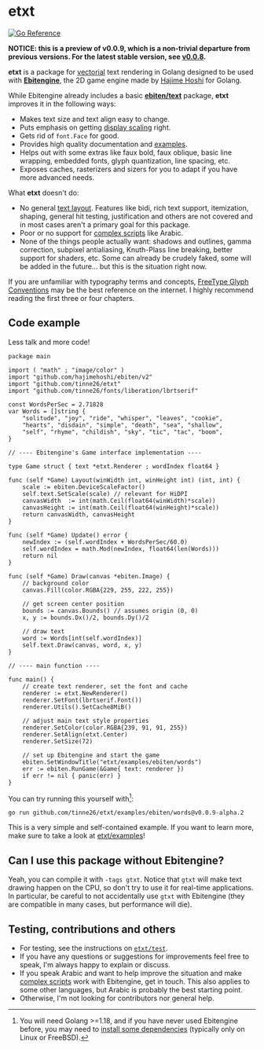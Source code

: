 # etxt
[![Go Reference](https://pkg.go.dev/badge/github.com/tinne26/etxt@v0.0.9-alpha.4.svg)](https://pkg.go.dev/github.com/tinne26/etxt@v0.0.9-alpha.4)

**NOTICE: this is a preview of v0.0.9, which is a non-trivial departure from previous versions. For the latest stable version, see [v0.0.8](https://github.com/tinne26/etxt/tree/v0.0.8).**

**etxt** is a package for [vectorial](https://github.com/tinne26/etxt/blob/main/docs/panorama.md) text rendering in Golang designed to be used with [**Ebitengine**](https://github.com/hajimehoshi/ebiten), the 2D game engine made by [Hajime Hoshi](https://github.com/hajimehoshi) for Golang.

While Ebitengine already includes a basic [**ebiten/text**](https://pkg.go.dev/github.com/hajimehoshi/ebiten/v2/text) package, **etxt** improves it in the following ways:
- Makes text size and text align easy to change.
- Puts emphasis on getting [display scaling](https://github.com/tinne26/etxt/blob/main/docs/display-scaling.md) right.
- Gets rid of `font.Face` for good.
- Provides high quality documentation and [examples](https://github.com/tinne26/etxt/tree/main/examples).
- Helps out with some extras like faux bold, faux oblique, basic line wrapping, embedded fonts, glyph quantization, line spacing, etc.
- Exposes caches, rasterizers and sizers for you to adapt if you have more advanced needs.

What **etxt** doesn't do:
- No general [text layout](https://raphlinus.github.io/text/2020/10/26/text-layout.html). Features like bidi, rich text support, itemization, shaping, general hit testing, justification and others are not covered and in most cases aren't a primary goal for this package.
- Poor or no support for [complex scripts](https://github.com/tinne26/etxt/blob/main/docs/shaping.md) like Arabic.
- None of the things people actually want: shadows and outlines, gamma correction, subpixel antialiasing, Knuth-Plass line breaking, better support for shaders, etc. Some can already be crudely faked, some will be added in the future... but this is the situation right now.

If you are unfamiliar with typography terms and concepts, [FreeType Glyph Conventions](https://freetype.org/freetype2/docs/glyphs/index.html) may be the best reference on the internet. I highly recommend reading the first three or four chapters.

## Code example
Less talk and more code!
```Golang
package main

import ( "math" ; "image/color" )
import "github.com/hajimehoshi/ebiten/v2"
import "github.com/tinne26/etxt"
import "github.com/tinne26/fonts/liberation/lbrtserif"

const WordsPerSec = 2.71828
var Words = []string {
	"solitude", "joy", "ride", "whisper", "leaves", "cookie",
	"hearts", "disdain", "simple", "death", "sea", "shallow",
	"self", "rhyme", "childish", "sky", "tic", "tac", "boom",
}

// ---- Ebitengine's Game interface implementation ----

type Game struct { text *etxt.Renderer ; wordIndex float64 }

func (self *Game) Layout(winWidth int, winHeight int) (int, int) {
	scale := ebiten.DeviceScaleFactor()
	self.text.SetScale(scale) // relevant for HiDPI
	canvasWidth  := int(math.Ceil(float64(winWidth)*scale))
	canvasHeight := int(math.Ceil(float64(winHeight)*scale))
	return canvasWidth, canvasHeight
}

func (self *Game) Update() error {
	newIndex := (self.wordIndex + WordsPerSec/60.0)
	self.wordIndex = math.Mod(newIndex, float64(len(Words)))
	return nil
}

func (self *Game) Draw(canvas *ebiten.Image) {
	// background color
	canvas.Fill(color.RGBA{229, 255, 222, 255})
	
	// get screen center position
	bounds := canvas.Bounds() // assumes origin (0, 0)
	x, y := bounds.Dx()/2, bounds.Dy()/2

	// draw text
	word := Words[int(self.wordIndex)]
	self.text.Draw(canvas, word, x, y)
}

// ---- main function ----

func main() {
	// create text renderer, set the font and cache
	renderer := etxt.NewRenderer()
	renderer.SetFont(lbrtserif.Font())
	renderer.Utils().SetCache8MiB()
	
	// adjust main text style properties
	renderer.SetColor(color.RGBA{239, 91, 91, 255})
	renderer.SetAlign(etxt.Center)
	renderer.SetSize(72)

	// set up Ebitengine and start the game
	ebiten.SetWindowTitle("etxt/examples/ebiten/words")
	err := ebiten.RunGame(&Game{ text: renderer })
	if err != nil { panic(err) }
}
```

You can try running this yourself with[^1]:
```
go run github.com/tinne26/etxt/examples/ebiten/words@v0.0.9-alpha.2
```

[^1]: You will need Golang >=1.18, and if you have never used Ebitengine before, you may need to [install some dependencies](https://ebitengine.org/en/documents/install.html?os=linux) (typically only on Linux or FreeBSD).

This is a very simple and self-contained example. If you want to learn more, make sure to take a look at [etxt/examples](https://github.com/tinne26/etxt/tree/main/examples)!

## Can I use this package without Ebitengine?
Yeah, you can compile it with `-tags gtxt`. Notice that `gtxt` will make text drawing happen on the CPU, so don't try to use it for real-time applications. In particular, be careful to not accidentally use `gtxt` with Ebitengine (they are compatible in many cases, but performance will die).

## Testing, contributions and others
- For testing, see the instructions on [`etxt/test`](https://github.com/tinne26/etxt/blob/main/test).
- If you have any questions or suggestions for improvements feel free to speak, I'm always happy to explain or discuss.
- If you speak Arabic and want to help improve the situation and make [complex scripts](https://github.com/tinne26/etxt/blob/main/docs/shaping.md) work with Ebitengine, get in touch. This also applies to some other languages, but Arabic is probably the best starting point.
- Otherwise, I'm not looking for contributors nor general help.
